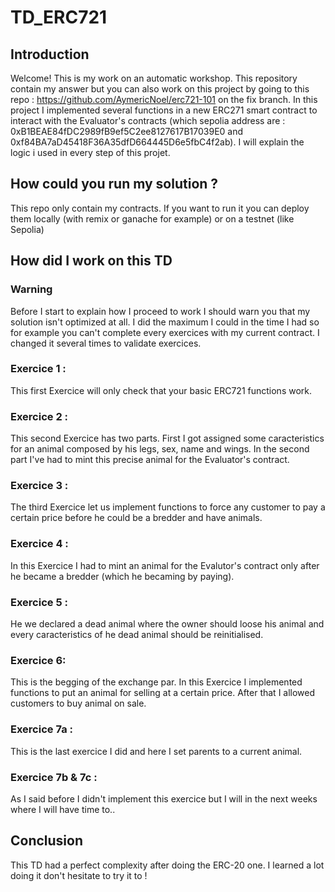 # TD_ERC721

## Introduction

Welcome! This is my work on an automatic workshop. This repository contain my answer but you can also work on this project by going to this repo : https://github.com/AymericNoel/erc721-101 on the fix branch. In this project I implemented several functions in a new ERC271 smart contract to interact with the Evaluator's contracts (which sepolia address are : 0xB1BEAE84fDC2989fB9ef5C2ee8127617B17039E0 and 0xf84BA7aD45418F36A35dfD664445D6e5fbC4f2ab). I will explain the logic i used in every step of this projet. 

## How could you run my solution ? 

This repo only contain my contracts. If you want to run it you can deploy them locally (with remix or ganache for example) or on a testnet (like Sepolia)

## How did I work on this TD
### Warning

Before I start to explain how I proceed to work I should warn you that my solution isn't optimized at all. I did the maximum I could in the time I had so for example you can't complete every exercices with my current contract. I changed it several times to validate exercices.

### Exercice 1 :

This first Exercice will only check that your basic ERC721 functions work.

### Exercice 2 :

This second Exercice has two parts. First I got assigned some caracteristics for an animal composed by his legs, sex, name and wings. In the second part I've had to mint this precise animal for the Evaluator's contract.

### Exercice 3 :

The third Exercice let us implement functions to force any customer to pay a certain price before he could be a bredder and have animals.

### Exercice 4 :

In this Exercice I had to mint an animal for the Evalutor's contract only after he became a bredder (which he becaming by paying).

### Exercice 5 :

He we declared a dead animal where the owner should loose his animal and every caracteristics of he dead animal should be reinitialised.

### Exercice 6:

This is the begging of the exchange par. In this Exercice I implemented functions to put an animal for selling at a certain price. After that I allowed customers to buy animal on sale.

### Exercice 7a :

This is the last exercice I did and here I set parents to a current animal.

### Exercice 7b & 7c :

As I said before I didn't implement this exercice but I will in the next weeks where I will have time to..

## Conclusion

This TD had a perfect complexity after doing the ERC-20 one. I learned a lot doing it don't hesitate to try it to ! 
